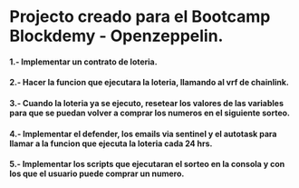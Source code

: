 # Projecto creado para el Bootcamp Blockdemy - Openzeppelin.

#### 1.- Implementar un contrato de loteria.
#### 2.- Hacer la funcion que ejecutara la loteria, llamando al vrf de chainlink.
#### 3.- Cuando la loteria ya se ejecuto, resetear los valores de las variables para que se puedan volver a comprar los numeros en el siguiente sorteo.

#### 4.- Implementar el defender, los emails via sentinel y el autotask para llamar a la funcion que ejecuta la loteria cada 24 hrs.
#### 5.- Implementar los scripts que ejecutaran el sorteo en la consola y con los que el usuario puede comprar un numero.

